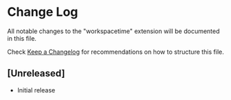 # Change Log

All notable changes to the "workspacetime" extension will be documented in this file.

Check [Keep a Changelog](http://keepachangelog.com/) for recommendations on how to structure this file.

## [Unreleased]

- Initial release